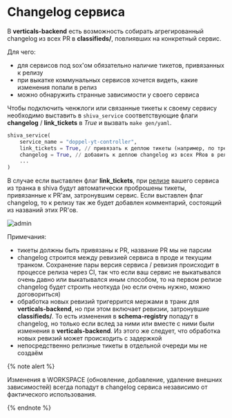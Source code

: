 # Сhangelog сервиса

В **verticals-backend** есть возможность собирать агрегированный changelog из всех PR в **classifieds/**, повлиявших на конкретный сервис.

Для чего:
- для сервисов под sox'ом обязательно наличие тикетов, привязанных к релизу
- при выкатке коммунальных сервисов хочется видеть, какие изменения попали в релиз
- можно обнаружить странные зависимости у своего сервиса

Чтобы подключить ченжлоги или связанные тикеты к своему сервису необходимо выставить в `shiva_service` соответствующие флаги **changelog** / **link_tickets** в *True* и вызвать `make gen/yaml`.

```python
shiva_service(
    service_name = "doppel-yt-controller",
    link_tickets = True, // привязать к деплою тикеты (например, по требованию SOX)
    changelog = True, // добавить к деплою changelog из всех PRов в релизе
    ...
)
```
В случае если выставлен флаг **link_tickets**, при [релизе](./intro.md#releases) вашего сервиса из транка в shiva будут автоматически проброшены тикеты, привязанные к PR'ам, затронувшим сервис.
Если выставлен флаг changelog, то к релизу так же будет добавлен комментарий, состоящий из названий этих PR'ов.

![admin](admin.png)

Примечания:
- тикеты должны быть привязаны к PR, название PR мы не парсим
- сhangelog строится между ревизией сервиса в проде и текущим транком. Сохранение пары версия сервиса / ревизия происходит в процессе релиза через CI, так что если ваш сервис не выкатывался очень давно или выкатывался иным способом, то на первом релизе changelog будет строить неоткуда (но если очень нужно, можно договориться)
- обработка новых ревизий тригеррится мержами в транк для **verticals-backend**, но при этом включает ревизии, затронувшие **classifieds/**. То есть изменения в **schema-registry** попадут в changelog, но только если вслед за ними или вместе с ними были изменения в **verticals-backend**. Из этого же следует, что обработка новых ревизий может происходить с задержкой
- непосредственно релизные тикеты в отдельной очереди мы не создаём

{% note alert %}

Изменения в WORKSPACE (обновление, добавление, удаление внешних зависимостей) всегда попадут в changelog сервиса независимо от фактического использования.

{% endnote %}
